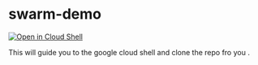 # swarm-demo

<a  href="https://console.cloud.google.com/cloudshell/open?git_repo=https://github.com/RameshEY/swarmdemo.git&tutorial=README.md">
    <img alt="Open in Cloud Shell" src="http://gstatic.com/cloudssh/images/open-btn.png">
</a>

This will guide you to the google cloud shell and clone the repo fro you .
